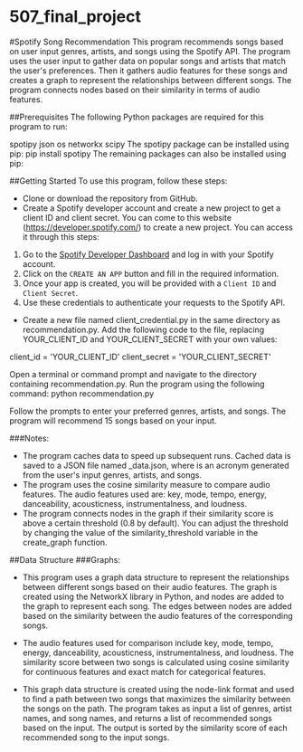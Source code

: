 # 507_final_project

#Spotify Song Recommendation
This program recommends songs based on user input genres, artists, and songs using the Spotify API. The program uses the user input to gather data on popular songs and artists that match the user's preferences. Then it gathers audio features for these songs and creates a graph to represent the relationships between different songs. The program connects nodes based on their similarity in terms of audio features.

##Prerequisites
The following Python packages are required for this program to run:

spotipy
json
os
networkx
scipy
The spotipy package can be installed using pip:
pip install spotipy
The remaining packages can also be installed using pip:

##Getting Started
To use this program, follow these steps:

- Clone or download the repository from GitHub.
- Create a Spotify developer account and create a new project to get a client ID and client secret. You can come to this website (https://developer.spotify.com/) to create a new project. You can access it through this steps:

1. Go to the [Spotify Developer Dashboard](https://developer.spotify.com/dashboard/) and log in with your Spotify account.
2. Click on the `CREATE AN APP` button and fill in the required information.
3. Once your app is created, you will be provided with a `Client ID` and `Client Secret`.
4. Use these credentials to authenticate your requests to the Spotify API.

- Create a new file named client_credential.py in the same directory as recommendation.py. Add the following code to the file, replacing YOUR_CLIENT_ID and YOUR_CLIENT_SECRET with your own values:

client_id = 'YOUR_CLIENT_ID'
client_secret = 'YOUR_CLIENT_SECRET'

Open a terminal or command prompt and navigate to the directory containing recommendation.py.
Run the program using the following command:
python recommendation.py

Follow the prompts to enter your preferred genres, artists, and songs.
The program will recommend 15 songs based on your input.

###Notes:
- The program caches data to speed up subsequent runs. Cached data is saved to a JSON file named <acronym>_data.json, where <acronym> is an acronym generated from the user's input genres, artists, and songs.
- The program uses the cosine similarity measure to compare audio features. The audio features used are: key, mode, tempo, energy, danceability, acousticness, instrumentalness, and loudness.
- The program connects nodes in the graph if their similarity score is above a certain threshold (0.8 by default). You can adjust the threshold by changing the value of the similarity_threshold variable in the create_graph function.

##Data Structure
###Graphs:
- This program uses a graph data structure to represent the relationships between different songs based on their audio features. The graph is created using the NetworkX library in Python, and nodes are added to the graph to represent each song. The edges between nodes are added based on the similarity between the audio features of the corresponding songs.

- The audio features used for comparison include key, mode, tempo, energy, danceability, acousticness, instrumentalness, and loudness. The similarity score between two songs is calculated using cosine similarity for continuous features and exact match for categorical features.

- This graph data structure is created using the node-link format and used to find a path between two songs that maximizes the similarity between the songs on the path. The program takes as input a list of genres, artist names, and song names, and returns a list of recommended songs based on the input. The output is sorted by the similarity score of each recommended song to the input songs.